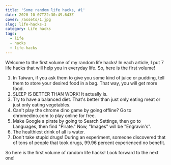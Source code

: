 ```yaml
---
title: 'Some random life hacks, #1'
date: 2020-10-07T22:30:49.643Z
cover: /assets/1.jpg
slug: life-hacks-1
category: Life hacks
tags:
  - life
  - hacks
  - life-hacks
---
```

Welcome to the first volume of my random life hacks! In each article, I put 7 life hacks that will help you in everyday life. So, here is the first volume!

1. In Taiwan, if you ask them to give you some kind of juice or pudding, tell them to store your desired food in a bag. That way, you will get more food.
2. SLEEP IS BETTER THAN WORK! It actually is.
3. Try to have a balanced diet. That's better than just only eating meat or just only eating vegetables.
4. Can't play the chrome dino game by going offline? Go to chromedino.com to play online for free.
5. Make Google a pirate by going to Search Settings, then go to Languages, then find "Pirate." Now, "Images" will be "Engravin's".
6. The healthiest drink of all is water.
7. Don't take stupid drugs! During an experiment, someone discovered that of tons of people that took drugs, 99.96 percent experienced no benefit.

So here is the first volume of random life hacks! Look forward to the next one!
